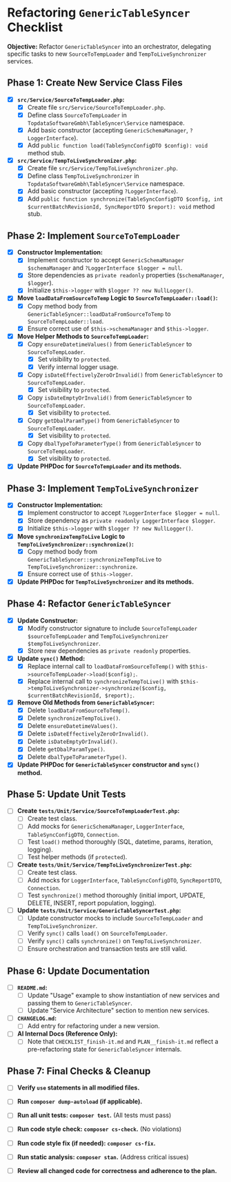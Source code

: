 # Refactoring `GenericTableSyncer` Checklist

**Objective:** Refactor `GenericTableSyncer` into an orchestrator, delegating specific tasks to new `SourceToTempLoader` and `TempToLiveSynchronizer` services.

## Phase 1: Create New Service Class Files

*   [x] **`src/Service/SourceToTempLoader.php`:**
    *   [x] Create file `src/Service/SourceToTempLoader.php`.
    *   [x] Define class `SourceToTempLoader` in `TopdataSoftwareGmbh\TableSyncer\Service` namespace.
    *   [x] Add basic constructor (accepting `GenericSchemaManager`, `?LoggerInterface`).
    *   [x] Add `public function load(TableSyncConfigDTO $config): void` method stub.
*   [x] **`src/Service/TempToLiveSynchronizer.php`:**
    *   [x] Create file `src/Service/TempToLiveSynchronizer.php`.
    *   [x] Define class `TempToLiveSynchronizer` in `TopdataSoftwareGmbh\TableSyncer\Service` namespace.
    *   [x] Add basic constructor (accepting `?LoggerInterface`).
    *   [x] Add `public function synchronize(TableSyncConfigDTO $config, int $currentBatchRevisionId, SyncReportDTO $report): void` method stub.

## Phase 2: Implement `SourceToTempLoader`

*   [x] **Constructor Implementation:**
    *   [x] Implement constructor to accept `GenericSchemaManager $schemaManager` and `?LoggerInterface $logger = null`.
    *   [x] Store dependencies as `private readonly` properties (`$schemaManager`, `$logger`).
    *   [x] Initialize `$this->logger` with `$logger ?? new NullLogger()`.
*   [x] **Move `loadDataFromSourceToTemp` Logic to `SourceToTempLoader::load()`:**
    *   [x] Copy method body from `GenericTableSyncer::loadDataFromSourceToTemp` to `SourceToTempLoader::load`.
    *   [x] Ensure correct use of `$this->schemaManager` and `$this->logger`.
*   [x] **Move Helper Methods to `SourceToTempLoader`:**
    *   [x] Copy `ensureDatetimeValues()` from `GenericTableSyncer` to `SourceToTempLoader`.
        *   [x] Set visibility to `protected`.
        *   [x] Verify internal logger usage.
    *   [x] Copy `isDateEffectivelyZeroOrInvalid()` from `GenericTableSyncer` to `SourceToTempLoader`.
        *   [x] Set visibility to `protected`.
    *   [x] Copy `isDateEmptyOrInvalid()` from `GenericTableSyncer` to `SourceToTempLoader`.
        *   [x] Set visibility to `protected`.
    *   [x] Copy `getDbalParamType()` from `GenericTableSyncer` to `SourceToTempLoader`.
        *   [x] Set visibility to `protected`.
    *   [x] Copy `dbalTypeToParameterType()` from `GenericTableSyncer` to `SourceToTempLoader`.
        *   [x] Set visibility to `protected`.
*   [x] **Update PHPDoc for `SourceToTempLoader` and its methods.**

## Phase 3: Implement `TempToLiveSynchronizer`

*   [x] **Constructor Implementation:**
    *   [x] Implement constructor to accept `?LoggerInterface $logger = null`.
    *   [x] Store dependency as `private readonly LoggerInterface $logger`.
    *   [x] Initialize `$this->logger` with `$logger ?? new NullLogger()`.
*   [x] **Move `synchronizeTempToLive` Logic to `TempToLiveSynchronizer::synchronize()`:**
    *   [x] Copy method body from `GenericTableSyncer::synchronizeTempToLive` to `TempToLiveSynchronizer::synchronize`.
    *   [x] Ensure correct use of `$this->logger`.
*   [x] **Update PHPDoc for `TempToLiveSynchronizer` and its methods.**

## Phase 4: Refactor `GenericTableSyncer`

*   [x] **Update Constructor:**
    *   [x] Modify constructor signature to include `SourceToTempLoader $sourceToTempLoader` and `TempToLiveSynchronizer $tempToLiveSynchronizer`.
    *   [x] Store new dependencies as `private readonly` properties.
*   [x] **Update `sync()` Method:**
    *   [x] Replace internal call to `loadDataFromSourceToTemp()` with `$this->sourceToTempLoader->load($config);`.
    *   [x] Replace internal call to `synchronizeTempToLive()` with `$this->tempToLiveSynchronizer->synchronize($config, $currentBatchRevisionId, $report);`.
*   [x] **Remove Old Methods from `GenericTableSyncer`:**
    *   [x] Delete `loadDataFromSourceToTemp()`.
    *   [x] Delete `synchronizeTempToLive()`.
    *   [x] Delete `ensureDatetimeValues()`.
    *   [x] Delete `isDateEffectivelyZeroOrInvalid()`.
    *   [x] Delete `isDateEmptyOrInvalid()`.
    *   [x] Delete `getDbalParamType()`.
    *   [x] Delete `dbalTypeToParameterType()`.
*   [x] **Update PHPDoc for `GenericTableSyncer` constructor and `sync()` method.**

## Phase 5: Update Unit Tests

*   [ ] **Create `tests/Unit/Service/SourceToTempLoaderTest.php`:**
    *   [ ] Create test class.
    *   [ ] Add mocks for `GenericSchemaManager`, `LoggerInterface`, `TableSyncConfigDTO`, `Connection`.
    *   [ ] Test `load()` method thoroughly (SQL, datetime, params, iteration, logging).
    *   [ ] Test helper methods (if `protected`).
*   [ ] **Create `tests/Unit/Service/TempToLiveSynchronizerTest.php`:**
    *   [ ] Create test class.
    *   [ ] Add mocks for `LoggerInterface`, `TableSyncConfigDTO`, `SyncReportDTO`, `Connection`.
    *   [ ] Test `synchronize()` method thoroughly (initial import, UPDATE, DELETE, INSERT, report population, logging).
*   [ ] **Update `tests/Unit/Service/GenericTableSyncerTest.php`:**
    *   [ ] Update constructor mocks to include `SourceToTempLoader` and `TempToLiveSynchronizer`.
    *   [ ] Verify `sync()` calls `load()` on `SourceToTempLoader`.
    *   [ ] Verify `sync()` calls `synchronize()` on `TempToLiveSynchronizer`.
    *   [ ] Ensure orchestration and transaction tests are still valid.

## Phase 6: Update Documentation

*   [ ] **`README.md`:**
    *   [ ] Update "Usage" example to show instantiation of new services and passing them to `GenericTableSyncer`.
    *   [ ] Update "Service Architecture" section to mention new services.
*   [ ] **`CHANGELOG.md`:**
    *   [ ] Add entry for refactoring under a new version.
*   [ ] **AI Internal Docs (Reference Only):**
    *   [ ] Note that `CHECKLIST_finish-it.md` and `PLAN__finish-it.md` reflect a pre-refactoring state for `GenericTableSyncer` internals.

## Phase 7: Final Checks & Cleanup

*   [ ] **Verify `use` statements in all modified files.**
*   [ ] **Run `composer dump-autoload` (if applicable).**
*   [ ] **Run all unit tests: `composer test`.** (All tests must pass)
*   [ ] **Run code style check: `composer cs-check`.** (No violations)
*   [ ] **Run code style fix (if needed): `composer cs-fix`.**
*   [ ] **Run static analysis: `composer stan`.** (Address critical issues)
*   [ ] **Review all changed code for correctness and adherence to the plan.**

